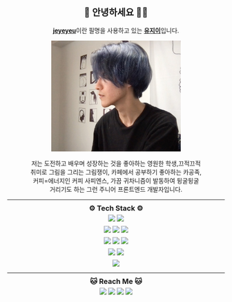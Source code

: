 <div align="center">
<h2>🧑 안녕하세요 👋🏼 </h2> 
<p>
<u><b>jeyeyeu</b></u>이란 필명을 사용하고 있는 <u><b>유지이</b></u>입니다.
</p>

<img src="./../../img/avatar-jeyeyeu-2.jpg" width="300" height="256" alt="jeyeyeu" />

<p class="desc">
저는 도전하고 배우며 성장하는 것을 좋아하는 영원한 <wbr>학생,<wbr> 
끄적끄적 취미로 그림을 그리는 <wbr>그림쟁이, <wbr>카페에서 공부하기 좋아하는 <wbr>카공족, 
<wbr>커피=에너지인 커피 <wbr>사피엔스, 가끔 귀차니즘이 발동하여 <wbr>뒹굴뒹굴 거리기도 하는
<wbr>그런 주니어 <wbr>프론트엔드 개발자입니다.
</p>
</div>

---
 
<style>
.desc {
    max-width: 400px;
}
.stack {
    margin: 0;
    padding: 0;
    width:auto;
    line-height: 10px;
}

.stack img {
    margin: 0 2px;
}
.stack img:hover {
    cursor: default;
}

h3 {
    margin: 0 0 10px 0 !important;
}
</style>

<div class="stack">
    <div align="center">
    <h3>⚙️ Tech Stack ⚙️</h3> 
    <div style="display: flex; justify-content: center;">
    <img src="https://img.shields.io/badge/C++-00599C?style=flat-square&logo=C%2B%2B&logoColor=white"/>
    <img src="https://img.shields.io/badge/C-A8B9CC?style=flat-square&logo=C&logoColor=white"/>
    </div>
    <br>
    <div style="display: flex; justify-content: center;">
    <img src="https://img.shields.io/badge/CSS3-1572B6?style=flat-square&logo=CSS3&logoColor=white"/>
    <img src="https://img.shields.io/badge/JavaScript-F7DF1E?style=flat-square&logo=JavaScript&logoColor=white"/>
    <img src="https://img.shields.io/badge/HTML5-E34F26?style=flat-square&logo=html5&logoColor=white"/>
    </div>
    <br>
    <div style="display: flex; justify-content: center;">
    <img src="https://img.shields.io/badge/Python-0A66c2?style=flat-square&logo=python&logoColor=white"/>
    <img src="https://img.shields.io/badge/Node.js-339933?style=flat-square&logo=node-dot-js&logoColor=white"/>
    <img src="https://img.shields.io/badge/Ruby-CC0000?style=flat-square&logo=ruby&logoColor=white"/>
    </div>
    <br>
    <div style="display: flex; justify-content: center;">
    <img src="https://img.shields.io/badge/jira-0052CC?style=flat-square&logo=jira&logoColor=white"/>
    <img src="https://img.shields.io/badge/Lightsail-333664?style=flat-square&logo=amazon-aws&logoColor=white"/>
    </div>
    <br>
    <img src="https://img.shields.io/badge/^%20Techs that I've used before%20^-f5f5f5?style=flat-square"/>
</div>

<hr>

<div align='center' class="contact">
  <h3>🐱 Reach Me 🐱</h3>
  <div style="display: flex; justify-content: center;">
  <a href="https://www.linkedin.com/in/jiieu"><img src="https://img.shields.io/badge/LinkedIn-0A66C2?style=flat-square&logo=linkedin&logoColor=white"/></a>
  <a href="https://www.twitter.com/ipflegen/"><img src="https://img.shields.io/badge/Twitter-1DA1F2?style=flat-square&logo=twitter&logoColor=white"/></a>
  <a href="https://www.jiieu.com"><img src="https://img.shields.io/badge/Github-181717?style=flat-square&logo=github&logoColor=white&link=https://www.jiieu.com"/></a>
  <a href="https://www.instagram.com/jiidraws/"><img src="https://img.shields.io/badge/Instagram-E4405F?style=flat-square&logo=Instagram&logoColor=white&link=https://www.instagram.com/jiidraws/"/></a>
  </div>
</div>